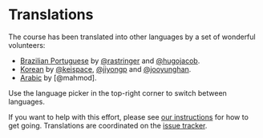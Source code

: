 # Translations

The course has been translated into other languages by a set of wonderful
volunteers:

* [Brazilian Portuguese][pt-BR] by [@rastringer] and [@hugojacob].
* [Korean][ko] by [@keispace], [@jiyongp] and [@jooyunghan].
* [Arabic][ko] by [@mahmod].

Use the language picker in the top-right corner to switch between languages.

If you want to help with this effort, please see [our instructions] for how to
get going. Translations are coordinated on the [issue tracker].

[ar]: https://google.github.io/comprehensive-rust/ar/
[pt-BR]: https://google.github.io/comprehensive-rust/pt-BR/
[ko]: https://google.github.io/comprehensive-rust/ko/
[@rastringer]: https://github.com/rastringer
[@hugojacob]: https://github.com/hugojacob
[@keispace]: https://github.com/keispace
[@jiyongp]: https://github.com/jiyongp
[@jooyunghan]: https://github.com/jooyunghan
[our instructions]: https://github.com/google/comprehensive-rust/blob/main/TRANSLATIONS.md
[issue tracker]: https://github.com/google/comprehensive-rust/issues/282
